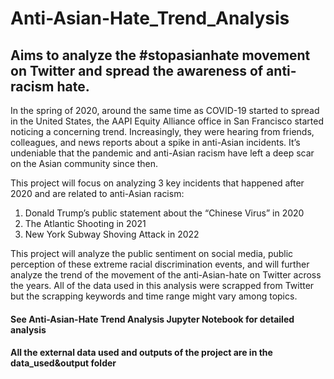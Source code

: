 # Anti-Asian-Hate_Trend_Analysis
## Aims to analyze the #stopasianhate movement on Twitter and spread the awareness of anti-racism hate.

In the spring of 2020, around the same time as COVID-19 started to spread in the United States, the AAPI Equity Alliance office in San Francisco started noticing a concerning trend. Increasingly, they were hearing from friends, colleagues, and news reports about a spike in anti-Asian incidents. It’s undeniable that the pandemic and anti-Asian racism have left a deep scar on the Asian community since then.

This project will focus on analyzing 3 key incidents that happened after 2020 and are related to anti-Asian racism:
  1. Donald Trump’s public statement about the “Chinese Virus” in 2020
  2. The Atlantic Shooting in 2021
  3. New York Subway Shoving Attack in 2022

This project will analyze the public sentiment on social media, public perception of these extreme racial discrimination events, and will further analyze the trend of the movement of the anti-Asian-hate on Twitter across the years. All of the data used in this analysis were scrapped from Twitter but the scrapping keywords and time range might vary among topics.


#### See Anti-Asian-Hate Trend Analysis Jupyter Notebook for detailed analysis
#### All the external data used and outputs of the project are in the data_used&output folder
